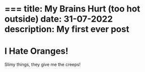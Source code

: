 ===
title: My Brains Hurt (too hot outside)
date: 31-07-2022
description: My first ever post 
===
# I Hate Oranges!
Slimy things, they give me the creeps!